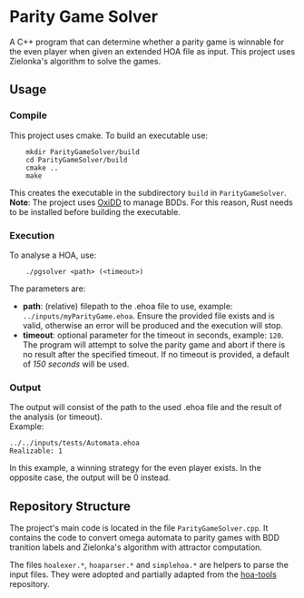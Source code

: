 # Parity Game Solver

A C++ program that can determine whether a parity game is winnable for the even player when given an extended HOA file as input. This project uses Zielonka's algorithm to solve the games. 

## Usage
### Compile
This project uses cmake. To build an executable use:
```
    mkdir ParityGameSolver/build
    cd ParityGameSolver/build
    cmake ..
    make
```

This creates the executable in the subdirectory ``build`` in ``ParityGameSolver``.  
**Note**: The project uses [OxiDD](https://oxidd.net) to manage BDDs. For this reason, Rust needs to be installed before building the executable.  

### Execution
To analyse a HOA, use:
```
    ./pgsolver <path> (<timeout>)
```
The parameters are:  
- **path**: (relative) filepath to the .ehoa file to use, example: ``../inputs/myParityGame.ehoa``. Ensure the provided file exists and is valid, otherwise an error will be produced and the execution will stop.
- **timeout**: optional parameter for the timeout in seconds, example: ``120``. The program will attempt to solve the parity game and abort if there is no result after the specified timeout. If no timeout is provided, a default of *150 seconds* will be used.

### Output
The output will consist of the path to the used .ehoa file and the result of the analysis (or timeout).  
Example:  
```
../../inputs/tests/Automata.ehoa
Realizable: 1
```
In this example, a winning strategy for the even player exists. In the opposite case, the output will be 0 instead. 

## Repository Structure
The project's main code is located in the file ``ParityGameSolver.cpp``. It contains the code to convert omega automata to parity games with BDD tranition labels and Zielonka's algorithm with attractor computation.

The files ``hoalexer.*``, ``hoaparser.*`` and ``simplehoa.*`` are helpers to parse the input files. They were adopted and partially adapted from the [hoa-tools](https://github.com/SYNTCOMP/hoa-tools/) repository.